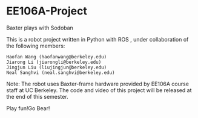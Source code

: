 # EE106A-Project
Baxter plays with Sodoban

This is a robot project written in Python with ROS , under collaboration of the following members:
```
Haofan Wang (haofanwang@berkeley.edu)
Jiarong Li (jiarongli@berkeley.edu)
Jingjun Liu (liujingjun@berkeley.edu)
Neal Sanghvi (neal.sanghvi@berkeley.edu)

```

Note: The robot uses Baxter-frame hardware provided by EE106A course staff at UC Berkeley. The code and video of this project will be released at the end of this semester.

Play fun!Go Bear!
